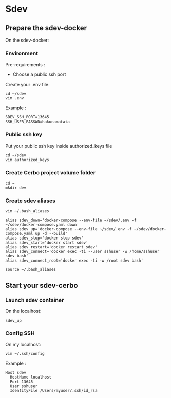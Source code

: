 # Sdev

## Prepare the sdev-docker

On the sdev-docker:


### Environment
Pre-requirements : 
- Choose a public ssh port

Create your .env file:
```
cd ~/sdev
vim .env
```

Example :
```
SDEV_SSH_PORT=13645
SSH_USER_PASSWD=hakunamatata
```

### Public ssh key
Put your public ssh key inside authorized_keys file

```
cd ~/sdev
vim authorized_keys
```

### Create Cerbo project volume folder
```
cd ~
mkdir dev
```

### Create sdev aliases
```
vim ~/.bash_aliases
```
```
alias sdev_down='docker-compose --env-file ~/sdev/.env -f ~/sdev/docker-compose.yaml down'
alias sdev_up='docker-compose --env-file ~/sdev/.env -f ~/sdev/docker-compose.yaml up -d --build'
alias sdev_stop='docker stop sdev'
alias sdev_start='docker start sdev'
alias sdev_restart='docker restart sdev'
alias sdev_connect='docker exec -ti --user sshuser -w /home/sshuser sdev bash'
alias sdev_connect_root='docker exec -ti -w /root sdev bash'
```
```
source ~/.bash_aliases
```

## Start your sdev-cerbo

### Launch sdev container

On the localhost:
```
sdev_up
```

### Config SSH
On my localhost:

```
vim ~/.ssh/config
```

Example :
```
Host sdev
  HostName localhost
  Port 13645
  User sshuser
  IdentityFile /Users/myuser/.ssh/id_rsa
```